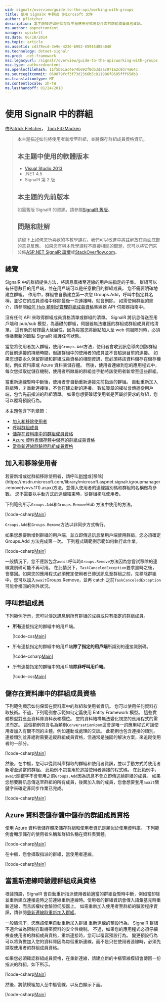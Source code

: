 ```yaml
---
uid: signalr/overview/guide-to-the-api/working-with-groups
title: 使用 SignalR 中群組 |Microsoft 文件
author: pfletcher
description: 本主題描述如何保存與中樞應用程式開發介面的群組成員資格資訊。
ms.author: aspnetcontent
manager: wpickett
ms.date: 06/10/2014
ms.topic: article
ms.assetid: cd378ecd-3e9e-4236-b902-65916d85a048
ms.technology: dotnet-signalr
ms.prod: .net-framework
msc.legacyurl: /signalr/overview/guide-to-the-api/working-with-groups
msc.type: authoredcontent
ms.openlocfilehash: 11f5be1ac4e74b692f0db3daac971a2c9d74a64c
ms.sourcegitcommit: 060879fcf3f73d2366b5c811986f8695fff65db8
ms.translationtype: MT
ms.contentlocale: zh-TW
ms.lasthandoff: 01/24/2018
---
```

<a name="working-with-groups-in-signalr"></a>使用 SignalR 中的群組
====================
由[Patrick Fletcher](https://github.com/pfletcher)， [Tom FitzMacken](https://github.com/tfitzmac)

> 本主題描述如何將使用者新增至群組，並將保存群組成員資格資訊。 
> 
> ## <a name="software-versions-used-in-this-topic"></a>本主題中使用的軟體版本
> 
> 
> - [Visual Studio 2013](https://www.microsoft.com/visualstudio/eng/2013-downloads)
> - .NET 4.5
> - SignalR 第 2 版
>   
> 
> 
> ## <a name="previous-versions-of-this-topic"></a>本主題的先前版本
> 
> 如需舊版 SignalR 的資訊，請參閱[SignalR 舊版](../older-versions/index.md)。
> 
> ## <a name="questions-and-comments"></a>問題和註解
> 
> 請留下上如何您所喜歡的本教學課程，我們可以改進中將註解放在頁面底部的意見反應。 如果您有與本教學課程不直接相關的問題，您可以將它們來公佈[ASP.NET SignalR 論壇](https://forums.asp.net/1254.aspx/1?ASP+NET+SignalR)或[StackOverflow.com](http://stackoverflow.com/)。


## <a name="overview"></a>總覽

SignalR 中的群組提供方法，將訊息廣播至連線的用戶端指定的子集。 群組可以有任意數目的用戶端，並在用戶端可以是任意數目的群組成員。 您不需要明確地建立群組。 作用中，群組會自動建立第一次您 Groups.Add，呼叫中指定其名稱，並從它的成員資格中移除最後一次連接時，就會刪除。 如需使用群組的簡介，請參閱[如何 Hub 類別從管理群組成員資格](hubs-api-guide-server.md#groupsfromhub)集線器 API-伺服器指南中。

沒有任何 API 來取得群組成員資格清單或群組的清單。 SignalR 將訊息傳送至用戶端和 pub/sub 模型，為基礎的群組，伺服器無法維護的群組或群組成員資格清單。 這有助於發揮最大延展性，因為每當您將節點加入至 web 伺服陣列時，必須傳播至新的節點 SignalR 維護任何狀態。

當您將使用者加入群組，使用`Groups.Add`方法，使用者會收到訊息導向到該群組的目前連接的持續時間，但該群組中的使用者的成員並不會超過目前的連接。 如果您想要永久保留群組和群組成員資格的相關資訊，您必須將該資料儲存在儲存機制，例如資料庫或 Azure 資料表儲存體。 然後，使用者連線到您的應用程式中，每次您擷取從儲存機制，使用者所隸屬的群組並手動將該使用者新增至這些群組。

當重新連線暫時中斷後，使用者會自動重新連接先前指派的群組。 自動重新加入群組時，才重新連接後，不會在建立新的連接。 數位簽章的權杖會傳遞從用戶端，包含先前指派的群組清單。 如果您想要確認使用者是否屬於要求的群組，您可以覆寫預設行為。

本主題包含下列章節：

- [加入和移除使用者](#add)
- [呼叫群組成員](#call)
- [儲存在資料庫中的群組成員資格](#storedatabase)
- [Azure 資料表儲存體中儲存的群組成員資格](#storeazuretable)
- [當重新連線時驗證群組成員資格](#verify)

<a id="add"></a>

## <a name="adding-and-removing-users"></a>加入和移除使用者

若要新增或從群組移除使用者，請呼叫[新增](https://msdn.microsoft.com/library/microsoft.aspnet.signalr.igroupmanager.add(v=vs.111).aspx)或[移除](https://msdn.microsoft.com/library/microsoft.aspnet.signalr.igroupmanager.remove(v=vs.111).aspx)方法，並傳入使用者的連線識別碼和群組的名稱做為參數。 您不需要以手動方式於連線結束時，從群組移除使用者。

下列範例所示`Groups.Add`和`Groups.Remove`Hub 方法中使用的方法。

[!code-csharp[Main](working-with-groups/samples/sample1.cs?highlight=5,10)]

`Groups.Add`和`Groups.Remove`方法以非同步方式執行。

如果您想要新增到群組的用戶端，並立即傳送訊息至用戶端使用群組，您必須確定 Groups.Add 方法完成第一次。 下列程式碼範例示範如何執行此作業。

[!code-csharp[Main](working-with-groups/samples/sample2.cs?highlight=1,3)]

一般情況下，您不應該包含`await`呼叫時`Groups.Remove`方法因為您嘗試移除的連線識別碼可能不再可用。 在此情況下，`TaskCanceledException`要求逾時之後，會擲回。如果您的應用程式必須確定使用者已傳送訊息至群組之前，先移除群組中，您可以加入`await`Groups.Remove，並再 catch 之前`TaskCanceledException`可能會擲回的例外狀況。

<a id="call"></a>

## <a name="calling-members-of-a-group"></a>呼叫群組成員

下列範例所示，您可以傳送訊息到所有群組的成員或只有指定的群組成員。

- **所有**連接指定的群組中的用戶端。 

    [!code-css[Main](working-with-groups/samples/sample3.css)]
- 所有連接指定的群組中的用戶端**除了指定的用戶端**所識別的連接識別碼。 

    [!code-csharp[Main](working-with-groups/samples/sample4.cs)]
- 所有連接指定的群組中的用戶端**除非呼叫用戶端**。 

    [!code-css[Main](working-with-groups/samples/sample5.css)]

<a id="storedatabase"></a>

## <a name="storing-group-membership-in-a-database"></a>儲存在資料庫中的群組成員資格

下列範例顯示如何保留在資料庫中的群組和使用者資訊。 您可以使用任何資料存取技術。不過，下列範例會示範如何定義使用 Entity Framework 模型。 這些實體模型對應至資料庫資料表和欄位。 您的資料結構無法變化視您的應用程式的需求而定。 這個範例包含名為類別`ConversationRoom`這會是唯一的應用程式可讓使用者加入有關不同的主體，例如運動或處理的交談。 此範例也包含連接的類別。 連接類別並非絕對需要追蹤群組成員資格，但通常是強固的解決方案，來追蹤使用者的一部分。

[!code-csharp[Main](working-with-groups/samples/sample6.cs)]

然後，在中樞，您可以從資料庫擷取的群組和使用者資訊，並以手動方式將使用者新增至適當的群組。 此範例不包含用於追蹤使用者連接的程式碼。 在此範例中，`await`關鍵字不會套用之前`Groups.Add`因為訊息不會立即傳送給群組的成員。 如果您想要將訊息傳送至群組的所有成員，後面加入新的成員，您會想要套用`await`關鍵字來確定非同步作業已完成。

[!code-csharp[Main](working-with-groups/samples/sample7.cs)]

<a id="storeazuretable"></a>

## <a name="storing-group-membership-in-azure-table-storage"></a>Azure 資料表儲存體中儲存的群組成員資格

使用 Azure 資料表儲存體來儲存群組和使用者資訊是類似於使用資料庫。 下列範例會顯示儲存的使用者名稱和群組名稱在資料表實體。

[!code-csharp[Main](working-with-groups/samples/sample8.cs)]

在中樞，您會擷取指派的群組，當使用者連線。

[!code-csharp[Main](working-with-groups/samples/sample9.cs)]

<a id="verify"></a>

## <a name="verifying-group-membership-when-reconnecting"></a>當重新連線時驗證群組成員資格

根據預設，SignalR 會自動重新指派使用者給適當的群組從暫時中斷，例如當卸除並重新建立連接逾時之前連線重新連線時。使用者的群組資訊會傳入語彙基元時重新連線，而且該權杖會驗證伺服器上。 如需重新加入使用者至群組的驗證程序資訊，請參閱[重新連線時重新加入群組](../security/introduction-to-security.md#rejoingroup)。

一般情況下，您應該使用自動重新加入群組 重新連線的預設行為。 SignalR 群組不適合做為限制存取機密資料的安全性機制。 不過，如果您的應用程式必須仔細檢查使用者的群組成員資格，重新連接時，您可以覆寫預設行為。 變更預設行為可以將負擔加入您的資料庫因為每個重新連線，而不是只在使用者連線時，必須先擷取使用者的群組成員資格。

如果您必須確認群組成員資格，在重新連線，請建立新的中樞管線模組會傳回一份指派的群組，如下所示。

[!code-csharp[Main](working-with-groups/samples/sample10.cs)]

然後，將該模組加入至中樞管線，以反白顯示下面。

[!code-csharp[Main](working-with-groups/samples/sample11.cs?highlight=4)]
